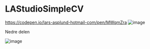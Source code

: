 # LAStudioSimpleCV
https://codepen.io/lars-asplund-hotmail-com/pen/MWqmZra
![image](https://user-images.githubusercontent.com/50366078/222806699-9a38ce2c-d4ac-4863-923d-c37cc0377a75.png)

Nedre delen

![image](https://user-images.githubusercontent.com/50366078/222806740-086fa26d-c4eb-4442-a51d-7b1d520c2ec6.png)
